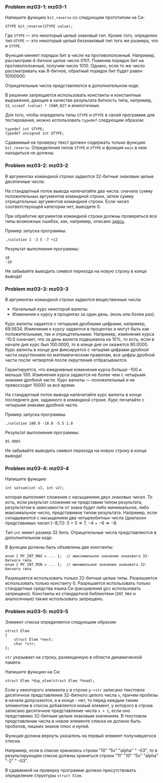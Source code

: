 ### Problem mz03-1: mz03-1

Напишите функцию ```bit_reverse``` со следующим прототипом на Си:

```
STYPE bit_reverse(STYPE value);
```

Где ```STYPE``` — это некоторый целый знаковый тип. Кроме того, определен тип ```UTYPE``` — это некоторый целый беззнаковый тип того же размера, что и ```STYPE```.

Функция меняет порядок бит в числе на противоположный. Например, рассмотрим 4-битное целое число 0101. Поменяв порядок бит на противоположный, получим число 1010. Однако, если то же число рассматривать как 8-битное, обратный порядок бит будет равен 10100000.

Отрицательные числа представляются в дополнительном коде.

В решении запрещается использовать константы и константные выражения, дающие в качестве результата битность типа, например, ```32```, ```sizeof (value) * CHAR_BIT``` и аналогичные.

Для того, чтобы определить типы ```STYPE``` и ```UTYPE``` в своей программе для тестирования, можно использовать ```typedef``` следующим образом:

```
typedef int STYPE;
typedef unsigned int UTYPE;
```

Сдаваемый на проверку текст должен содержать только функцию ```bit_reverse```. Определения типов ```STYPE``` и ```UTYPE``` и функция ```main``` в нем находиться не должны.

### Problem mz03-2: mz03-2

В аргументах командной строки задаются 32-битные знаковые целые десятичные числа.

На стандартный поток вывода напечатайте два числа: сначала сумму положительных аргументов командной строки, затем сумму отрицательных аргументов командной строки. Если чисел соответствующей категории нет, выводите 0.

При обработке аргументов командной строки должны проверяться все типы возможных ошибок, как, например, описано [здесь](https://github.com/blackav/cmc-os/tree/master/2021-2022/sem02).

Пример запуска программы:

```
./solution 1 -3 5 -7 +12
```

Результат выполнения программы:

```
18
-10
```

Не забывайте выводить символ перехода на новую строку в конце вывода!

### Problem mz03-3: mz03-3

В аргументах командной строки задаются вещественные числа:

* Начальный курс некоторой валюты.
* Изменения к курсу в процентах за один день. (ноль или более раз).

Курс валюты задается с четырьмя дробными цифрами, например, 69.5634. Изменения к курсу задаются в процентах и могут быть как положительными, так и отрицательными. Например, изменение курса -10.0 означает, что за день валюта подешевела на 10%, то есть, если в начале дня курс был 100.0000, то в конце дня он окажется 90.0000. Курс валюты в конце дня фиксируется с четырмя цифрами дробной части округлением по математическим правилам, все цифры дробной части после четвертой после округления отбрасываются.

Гарантируется, что ежедневные изменения курса больше -100 и меньше 100. Изменения курса задаются не более чем с четырьмя знаками дробной части. Курс валюты — положительный и не превосходит 10000 за все время.

На стандартный поток вывода напечатайте курс валюты в конце последнего дня, заданного в командной строке. Курс печатайте с четырьмя знаками дробной части.

Пример запуска программы:

```
./solution 100.0 -10.0 -5.5 1.0
```

Результат выполнения программы:

```
85.9005
```

Не забывайте выводить символ перехода на новую строку в конце вывода!

### Problem mz03-4: mz03-4

Напишите функцию

```
int satsum(int v1, int v2);
```

которая выполняет сложение с насыщением двух знаковых чисел. То есть, если результат сложения не представим типом результата, результатом в зависимости от знака будет либо минимальное, либо максимальное число, представимое типом результата. Например, если складываются с насыщением два четырехбитных числа (диапазон представимых чисел [−8;7]): 5 + 5 => 7, −4 + −6 => −8.

Тип ```int``` имеет размер 32 бита. Отрицательные числа представляются в дополнительном коде.

В функции должны быть объявлены две константы:

```
enum { MY_INT_MAX = ... };  // максимальное значение знакового 32-битного типа
enum { MY_INT_MIN = ... };  // минимальное значение знакового 32-битного типа
```

Разрешается использовать только 32-битные целые типы. Разрешается использовать только константу 0. Разрешается использовать только стандартные средства языка Си (расширения gcc использовать запрещено). Константы из стандартной библиотеки (```INT_MAX``` и аналогичные) также использовать запрещено.

### Problem mz03-5: mz03-5

Элемент списка определяется следующим образом:

```
struct Elem
{
    struct Elem *next;
    char *str;
};
```

```str``` указывает на строку, размещенную в области динамической памяти.

Напишите функцию на Си:

```
struct Elem *dup_elem(struct Elem *head);
```

Если у некоторого элемента ```p``` в строке ```p->str``` записано текстовое десятичное представление 32-битного целого числа ```x```, причем пробелы в начале допускаются, а в конце - нет, то перед каждым таким элементом в список добавляется новый элемент, у которого в строке записано десятичное представление числа ```x + 1```, если оно представимо 32-битным целым знаковым значением. В текстовом представлении числа в новом элементе списка не должно быть пробелов, лишних знаков плюс и нулей.

Функция должна вернуть указатель на первый элемент получившегося списка.

Например, если в списке хранились строки "10" "5x" "alpha" " -03", то в результирующем списке должны храниться строки "11" "10" "5x" "alpha" "-2" " -03".

В сдаваемой на проверку программе должно присутствовать определение структуры ```struct Elem```.

